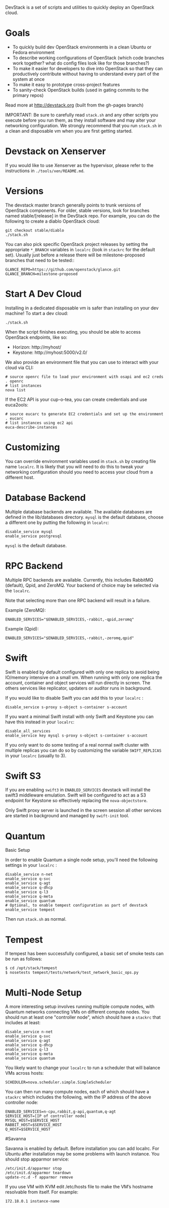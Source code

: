 DevStack is a set of scripts and utilities to quickly deploy an OpenStack cloud.

# Goals

* To quickly build dev OpenStack environments in a clean Ubuntu or Fedora environment
* To describe working configurations of OpenStack (which code branches work together?  what do config files look like for those branches?)
* To make it easier for developers to dive into OpenStack so that they can productively contribute without having to understand every part of the system at once
* To make it easy to prototype cross-project features
* To sanity-check OpenStack builds (used in gating commits to the primary repos)

Read more at http://devstack.org (built from the gh-pages branch)

IMPORTANT: Be sure to carefully read `stack.sh` and any other scripts you execute before you run them, as they install software and may alter your networking configuration.  We strongly recommend that you run `stack.sh` in a clean and disposable vm when you are first getting started.

# Devstack on Xenserver

If you would like to use Xenserver as the hypervisor, please refer to the instructions in `./tools/xen/README.md`.

# Versions

The devstack master branch generally points to trunk versions of OpenStack components.  For older, stable versions, look for branches named stable/[release] in the DevStack repo.  For example, you can do the following to create a diablo OpenStack cloud:

    git checkout stable/diablo
    ./stack.sh

You can also pick specific OpenStack project releases by setting the appropriate `*_BRANCH` variables in `localrc` (look in `stackrc` for the default set).  Usually just before a release there will be milestone-proposed branches that need to be tested::

    GLANCE_REPO=https://github.com/openstack/glance.git
    GLANCE_BRANCH=milestone-proposed

# Start A Dev Cloud

Installing in a dedicated disposable vm is safer than installing on your dev machine!  To start a dev cloud:

    ./stack.sh

When the script finishes executing, you should be able to access OpenStack endpoints, like so:

* Horizon: http://myhost/
* Keystone: http://myhost:5000/v2.0/

We also provide an environment file that you can use to interact with your cloud via CLI:

    # source openrc file to load your environment with osapi and ec2 creds
    . openrc
    # list instances
    nova list

If the EC2 API is your cup-o-tea, you can create credentials and use euca2ools:

    # source eucarc to generate EC2 credentials and set up the environment
    . eucarc
    # list instances using ec2 api
    euca-describe-instances

# Customizing

You can override environment variables used in `stack.sh` by creating file name `localrc`.  It is likely that you will need to do this to tweak your networking configuration should you need to access your cloud from a different host.

# Database Backend

Multiple database backends are available. The available databases are defined in the lib/databases directory.
`mysql` is the default database, choose a different one by putting the following in `localrc`:

    disable_service mysql
    enable_service postgresql

`mysql` is the default database.

# RPC Backend

Multiple RPC backends are available. Currently, this
includes RabbitMQ (default), Qpid, and ZeroMQ. Your backend of
choice may be selected via the `localrc`.

Note that selecting more than one RPC backend will result in a failure.

Example (ZeroMQ):

    ENABLED_SERVICES="$ENABLED_SERVICES,-rabbit,-qpid,zeromq"

Example (Qpid):

    ENABLED_SERVICES="$ENABLED_SERVICES,-rabbit,-zeromq,qpid"

# Swift

Swift is enabled by default configured with only one replica to avoid being IO/memory intensive on a small vm. When running with only one replica the account, container and object services will run directly in screen. The others services like replicator, updaters or auditor runs in background.

If you would like to disable Swift you can add this to your `localrc` :

    disable_service s-proxy s-object s-container s-account

If you want a minimal Swift install with only Swift and Keystone you can have this instead in your `localrc`:

    disable_all_services
    enable_service key mysql s-proxy s-object s-container s-account

If you only want to do some testing of a real normal swift cluster with multiple replicas you can do so by customizing the variable `SWIFT_REPLICAS` in your `localrc` (usually to 3).

# Swift S3

If you are enabling `swift3` in `ENABLED_SERVICES` devstack will install the swift3 middleware emulation. Swift will be configured to act as a S3 endpoint for Keystone so effectively replacing the `nova-objectstore`.

Only Swift proxy server is launched in the screen session all other services are started in background and managed by `swift-init` tool.

# Quantum

Basic Setup

In order to enable Quantum a single node setup, you'll need the following settings in your `localrc` :

    disable_service n-net
    enable_service q-svc
    enable_service q-agt
    enable_service q-dhcp
    enable_service q-l3
    enable_service q-meta
    enable_service quantum
    # Optional, to enable tempest configuration as part of devstack
    enable_service tempest

Then run `stack.sh` as normal.

# Tempest

If tempest has been successfully configured, a basic set of smoke tests can be run as follows:

    $ cd /opt/stack/tempest
    $ nosetests tempest/tests/network/test_network_basic_ops.py

# Multi-Node Setup

A more interesting setup involves running multiple compute nodes, with Quantum networks connecting VMs on different compute nodes.
You should run at least one "controller node", which should have a `stackrc` that includes at least:

    disable_service n-net
    enable_service q-svc
    enable_service q-agt
    enable_service q-dhcp
    enable_service q-l3
    enable_service q-meta
    enable_service quantum

You likely want to change your `localrc` to run a scheduler that will balance VMs across hosts:

    SCHEDULER=nova.scheduler.simple.SimpleScheduler

You can then run many compute nodes, each of which should have a `stackrc` which includes the following, with the IP address of the above controller node:

    ENABLED_SERVICES=n-cpu,rabbit,g-api,quantum,q-agt
    SERVICE_HOST=[IP of controller node]
    MYSQL_HOST=$SERVICE_HOST
    RABBIT_HOST=$SERVICE_HOST
    Q_HOST=$SERVICE_HOST

#Savanna

Savanna is enabled by default. Before installation you can add localrc. 
For Ubuntu after installation may be some problems with launch instance. You should stop apparmor service:

    /etc/init.d/apparmor stop
    /etc/init.d/apparmor teardown
    update-rc.d -f apparmor remove
    
If you use VM with KVM edit /etc/hosts file to make the VM’s hostname resolvable from itself. For example:

    172.18.0.1 instance-name
